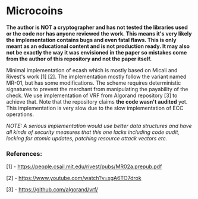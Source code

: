# Microcoins

**The author is NOT a cryptographer and has not tested the libraries used or the code nor has anyone reviewed the work. This means it's very likely the implementation contains bugs and even fatal flaws. This is only meant as an educational content and is not production ready. It may also not be exactly the way it was envisioned in the paper so mistakes come from the author of this repository and not the paper itself.**

Minimal implementation of ecash which is mostly based on Micali and Rivest's work [1] [2]. The implementation mostly follow the variant named MR-01, but has some modifications. The scheme requires deterministic signatures to prevent the merchant from manipulating the payability of the check. We use implementation of VRF from Algorand repository [3] to achieve that. Note that the repository claims **the code wasn't audited** yet. This implementation is very slow due to the slow implementation of ECC operations.

_NOTE: A serious implementation would use better data structures and have all kinds of security measures that this one lacks including code audit, locking for atomic updates, patching resource attack vectors etc._


### References:

[1] - https://people.csail.mit.edu/rivest/pubs/MR02a.prepub.pdf

[2] - https://www.youtube.com/watch?v=xgA6TO7drok

[3] - https://github.com/algorand/vrf/